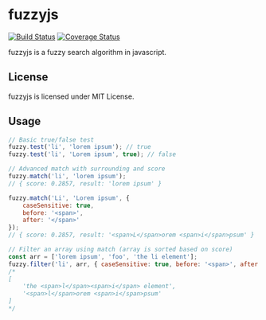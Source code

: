 # fuzzyjs #

[![Build Status](https://travis-ci.org/gjuchault/fuzzyjs.svg?branch=master)](https://travis-ci.org/gjuchault/fuzzyjs)
[![Coverage Status](https://coveralls.io/repos/github/gjuchault/fuzzyjs/badge.svg?branch=master)](https://coveralls.io/github/gjuchault/fuzzyjs?branch=master)

fuzzyjs is a fuzzy search algorithm in javascript.

## License ##

fuzzyjs is licensed under MIT License.

## Usage ##
```js
// Basic true/false test
fuzzy.test('li', 'lorem ipsum'); // true
fuzzy.test('li', 'Lorem ipsum', true); // false

// Advanced match with surrounding and score
fuzzy.match('li', 'lorem ipsum');
// { score: 0.2857, result: 'lorem ipsum' }

fuzzy.match('Li', 'Lorem ipsum', {
    caseSensitive: true,
    before: '<span>',
    after: '</span>'
});
// { score: 0.2857, result: '<span>L</span>orem <span>i</span>psum' }

// Filter an array using match (array is sorted based on score)
const arr = ['lorem ipsum', 'foo', 'the li element'];
fuzzy.filter('li', arr, { caseSensitive: true, before: '<span>', after: '</span>' });
/*
[
    'the <span>l</span><span>i</span> element',
    '<span>l</span>orem <span>i</span>psum'
]
*/
```

